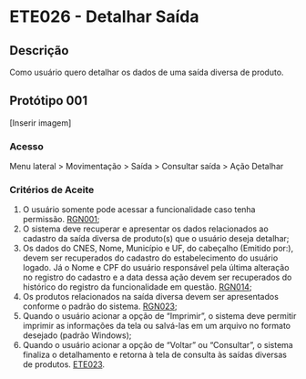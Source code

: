 # ETE026 - Detalhar Saída

## Descrição
Como usuário quero detalhar os dados de uma saída diversa de produto.

## Protótipo 001

[Inserir imagem] <!-- ![alt text](../imagens/ete-026-prot-001.png) -->

### Acesso 
Menu lateral > Movimentação > Saída > Consultar saída > Ação Detalhar 

### Critérios de Aceite 
1. O usuário somente pode acessar a funcionalidade caso tenha permissão. [RGN001](DocumentoDeRegrasv2.md#rgn001);
2. O sistema deve recuperar e apresentar os dados relacionados ao cadastro da saída diversa de produto(s) que o usuário deseja detalhar; 
3. Os dados do CNES, Nome, Município e UF, do cabeçalho (Emitido por:), devem ser recuperados do cadastro do estabelecimento do usuário logado. Já o Nome e CPF do usuário responsável pela última alteração no registro do cadastro e a data dessa ação devem ser recuperados do histórico do registro da funcionalidade em questão. [RGN014](DocumentoDeRegrasv2.md#rgn014);
4. Os produtos relacionados na saída diversa devem ser apresentados conforme o padrão do sistema. [RGN023](DocumentoDeRegrasv2.md#rgn023);
5. Quando o usuário acionar a opção de “Imprimir”, o sistema deve permitir imprimir as informações da tela ou salvá-las em um arquivo no formato desejado (padrão Windows); 
6. Quando o usuário acionar a opção de “Voltar” ou “Consultar”, o sistema finaliza o detalhamento e retorna à tela de consulta às saídas diversas de produtos. [ETE023](ETE023.md).